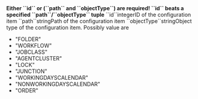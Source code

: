 <tr><td></td><td colspan="2"><b>Either ``id`` or (``path`` and ``objectType``) are required! ``id`` beats a specified ``path``/``objectType`` tuple</b></td><td></td><td></td></tr>
<tr><td>``id``</td><td>integer</td><td>ID of the configuration item</td><td></td><td></td></tr>
<tr><td>``path``</td><td>string<td>Path of the configuration item</td><td></td><td></td></tr>
<tr><td>``objectType``</td><td>string</td><td>Object type of the configuration item. Possibly value are 
<ul><li>"FOLDER"</li>
    <li>"WORKFLOW"</li>
    <li>"JOBCLASS"</li>
    <li>"AGENTCLUSTER"</li>
    <li>"LOCK"</li>
    <li>"JUNCTION"</li>
    <li>"WORKINGDAYSCALENDAR"</li>
    <li>"NONWORKINGDAYSCALENDAR"</li>
    <li>"ORDER"</li></ul>
</td><td></td><td></td></tr>